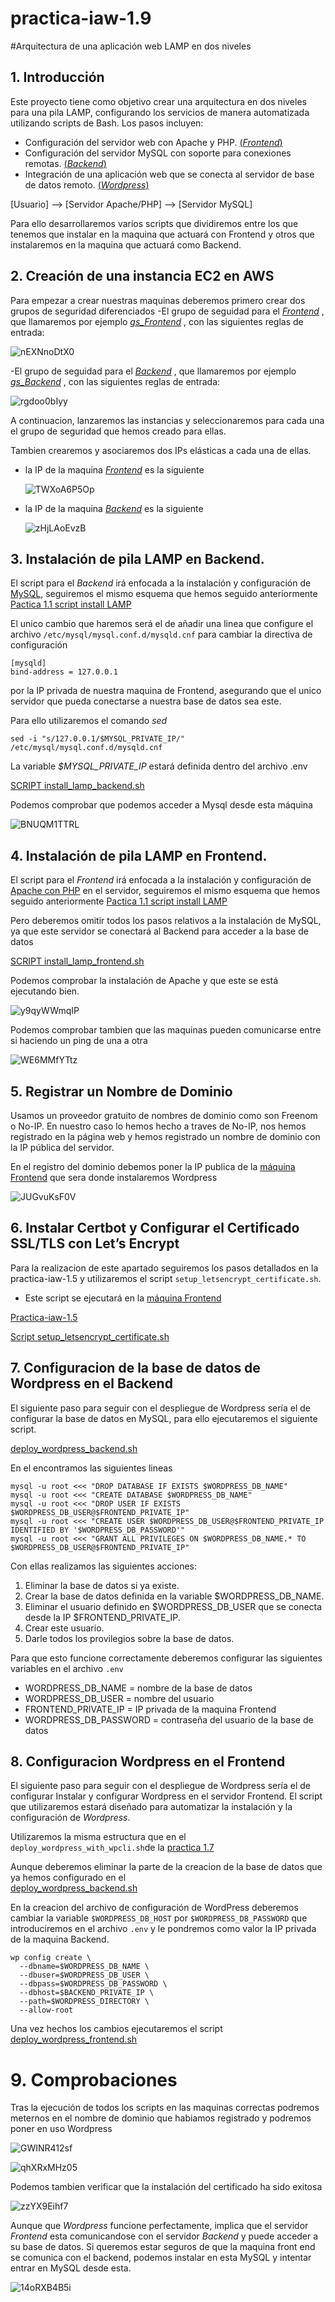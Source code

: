 # practica-iaw-1.9
#Arquitectura de una aplicación web LAMP en dos niveles
## 1. Introducción
Este proyecto tiene como objetivo crear una arquitectura en dos niveles para una pila LAMP, configurando los servicios de manera automatizada utilizando scripts de Bash. Los pasos incluyen:

- Configuración del servidor web con Apache y PHP. <ins>(*Frontend*)</ins> 
- Configuración del servidor MySQL con soporte para conexiones remotas. <ins>(*Backend*)</ins> 
- Integración de una aplicación web que se conecta al servidor de base de datos remoto. <ins>(*Wordpress*)</ins>

[Usuario] --> [Servidor Apache/PHP] --> [Servidor MySQL]

Para ello desarrollaremos varios scripts que dividiremos entre los que tenemos que instalar en la maquina que actuará con Frontend y otros que instalaremos en la maquina que actuará como Backend.

## 2. Creación de una instancia EC2 en AWS

Para empezar a crear nuestras maquinas deberemos primero crear dos grupos de seguridad diferenciados
-El grupo de seguidad para el <ins>*Frontend*</ins> , que llamaremos por ejemplo <ins>*gs_Frontend*</ins> , con las siguientes reglas de entrada: 

  ![nEXNnoDtX0](https://github.com/user-attachments/assets/6c9b5957-657f-4546-bcca-74f3a7a5163d)


-El grupo de seguidad para el <ins>*Backend*</ins> , que llamaremos por ejemplo <ins>*gs_Backend*</ins> , con las siguientes reglas de entrada: 

  ![rgdoo0bIyy](https://github.com/user-attachments/assets/9af7db71-59ee-45eb-8605-5496bb20d09c)

A continuacion, lanzaremos las instancias y seleccionaremos para cada una el grupo de seguridad que hemos creado para ellas.

Tambien crearemos y asociaremos dos IPs elásticas a cada una de ellas.

- la IP de la maquina <ins>*Frontend*</ins> es la siguiente

  ![TWXoA6P5Op](https://github.com/user-attachments/assets/a5aec8b3-bd36-4085-9615-9babb266c538)

- la IP de la maquina <ins>*Backend*</ins> es la siguiente

  ![zHjLAoEvzB](https://github.com/user-attachments/assets/fcf52f0f-20a1-402c-98ba-4de8ff2c6747)


## 3. Instalación de pila LAMP en Backend.

El script para el *Backend* irá enfocada a la instalación y configuración de <ins>MySQL</ins>, seguiremos el mismo esquema que hemos seguido anteriormente [Pactica 1.1 script install LAMP](https://github.com/marinaferb92/practica-iaw-1.1/blob/03508db12ab4537559efa67ba80acf9b137da50e/scripts/install_lamp.sh) 

El unico cambio que haremos será el de añadir una linea que configure el archivo `/etc/mysql/mysql.conf.d/mysqld.cnf` para cambiar la directiva de configuración 

````
[mysqld]
bind-address = 127.0.0.1
````

por la IP privada de nuestra maquina de Frontend, asegurando que el unico servidor que pueda conectarse a nuestra base de datos sea este. 

Para ello utilizaremos el comando *sed* 

`sed -i "s/127.0.0.1/$MYSQL_PRIVATE_IP/" /etc/mysql/mysql.conf.d/mysqld.cnf`

La variable *$MYSQL_PRIVATE_IP* estará definida dentro del archivo .env 

<ins>[SCRIPT install_lamp_backend.sh](https://github.com/marinaferb92/practica-iaw-1.9/blob/4a77fa3e6f3dafd380c8ef5e70cad00e2a2e3023/scripts/install_lamp_backend.sh) </ins>

Podemos comprobar que podemos acceder a Mysql desde esta máquina

  ![BNUQM1TTRL](https://github.com/user-attachments/assets/44569e9e-7024-457d-81be-927975f35960)


## 4. Instalación de pila LAMP en Frontend.
El script para el *Frontend* irá enfocada a la instalación y configuración de <ins>Apache con PHP</ins> en el servidor, seguiremos el mismo esquema que hemos seguido anteriormente [Pactica 1.1 script install LAMP](https://github.com/marinaferb92/practica-iaw-1.1/blob/03508db12ab4537559efa67ba80acf9b137da50e/scripts/install_lamp.sh) 

Pero deberemos omitir todos los pasos relativos a la instalación de MySQL, ya que este servidor se conectará al Backend para acceder a la base de datos

<ins>[SCRIPT install_lamp_frontend.sh](https://github.com/marinaferb92/practica-iaw-1.9/blob/1fc251435079787e491f9fb4e09cf44661404c1e/scripts/install_lamp_frontend.sh) </ins>

Podemos comprobar la instalación de Apache y que este se está ejecutando bien.

  ![y9qyWWmqIP](https://github.com/user-attachments/assets/d08b4cd5-93d2-471a-b183-d44209b13911)

Podemos comprobar tambien que las maquinas pueden comunicarse entre si haciendo un ping de una a otra

  ![WE6MMfYTtz](https://github.com/user-attachments/assets/1a0cc076-94ca-4cf8-a37e-4696c02e8a7a)


## 5. Registrar un Nombre de Dominio

Usamos un proveedor gratuito de nombres de dominio como son Freenom o No-IP.
En nuestro caso lo hemos hecho a traves de No-IP, nos hemos registrado en la página web y hemos registrado un nombre de dominio con la IP pública del servidor.

En el registro del dominio debemos poner la IP publica de la <ins>máquina Frontend</ins> que sera donde instalaremos Wordpress

   ![JUGvuKsF0V](https://github.com/user-attachments/assets/1315802e-f516-423a-b6fd-dc07ae6e5ca6)



## 6. Instalar Certbot y Configurar el Certificado SSL/TLS con Let’s Encrypt
Para la realizacion de este apartado seguiremos los pasos detallados en la practica-iaw-1.5 y utilizaremos el script ``` setup_letsencrypt_certificate.sh ```.

- Este script se ejecutará en la <ins>máquina Frontend</ins> 

[Practica-iaw-1.5](https://github.com/marinaferb92/practica-iaw-1.5)

[Script setup_letsencrypt_certificate.sh](scripts/setup_letsencrypt_certificate.sh)



## 7. Configuracion de la base de datos de Wordpress en el Backend
El siguiente paso para seguir con el despliegue de Wordpress sería el de configurar la base de datos en MySQL, 
para ello ejecutaremos el siguiente script.

[deploy_wordpress_backend.sh](https://github.com/marinaferb92/practica-iaw-1.9/blob/47a5b265793e666a92b7484241ab0d5106d39fc4/scripts/deploy_wordpress_backend.sh)

En el encontramos las siguientes lineas
````
mysql -u root <<< "DROP DATABASE IF EXISTS $WORDPRESS_DB_NAME"
mysql -u root <<< "CREATE DATABASE $WORDPRESS_DB_NAME"
mysql -u root <<< "DROP USER IF EXISTS $WORDPRESS_DB_USER@$FRONTEND_PRIVATE_IP"
mysql -u root <<< "CREATE USER $WORDPRESS_DB_USER@$FRONTEND_PRIVATE_IP IDENTIFIED BY '$WORDPRESS_DB_PASSWORD'"
mysql -u root <<< "GRANT ALL PRIVILEGES ON $WORDPRESS_DB_NAME.* TO $WORDPRESS_DB_USER@$FRONTEND_PRIVATE_IP"
````
Con ellas realizamos las siguientes acciones:
1. Eliminar la base de datos si ya existe.
2. Crear la base de datos definida en la variable $WORDPRESS_DB_NAME.
3. Eliminar el usuario definido en $WORDPRESS_DB_USER que se conecta desde la IP $FRONTEND_PRIVATE_IP.
4. Crear este usuario.
5. Darle todos los provilegios sobre la base de datos.

Para que esto funcione correctamente deberemos configurar las siguientes variables en el archivo `.env`
- WORDPRESS_DB_NAME = nombre de la base de datos
- WORDPRESS_DB_USER = nombre del usuario 
- FRONTEND_PRIVATE_IP = IP privada de la maquina Frontend
- WORDPRESS_DB_PASSWORD = contraseña del usuario de la base de datos



## 8. Configuracion Wordpress en el Frontend
El siguiente paso para seguir con el despliegue de Wordpress sería el de configurar Instalar y configurar Wordpress en el servidor Frontend.
El script que utilizaremos estará diseñado para automatizar la instalación y la configuración de *Wordpress*.

Utilizaremos la misma estructura que en el `deploy_wordpress_with_wpcli.sh`de la [practica 1.7](https://github.com/marinaferb92/practica-iaw-1.7/blob/8a96bd92c27c430d7d369159c106e460c37e0053/scripts/deploy_wordpress_with_wpcli.sh)

Aunque deberemos eliminar la parte de la creacion de la base de datos que ya hemos configurado en el  
[deploy_wordpress_backend.sh](https://github.com/marinaferb92/practica-iaw-1.9/blob/389b6e81c313e8916e1c3edefef1b3bbf349c50c/scripts/deploy_wordpress_backend.sh)

En la creacion del archivo de configuración de WordPress deberemos cambiar la variable `$WORDPRESS_DB_HOST` por `$WORDPRESS_DB_PASSWORD` que introduciremos en el archivo `.env` y le pondremos como valor la IP privada de la maquina Backend. 

````
wp config create \
  --dbname=$WORDPRESS_DB_NAME \
  --dbuser=$WORDPRESS_DB_USER \
  --dbpass=$WORDPRESS_DB_PASSWORD \ 
  --dbhost=$BACKEND_PRIVATE_IP \
  --path=$WORDPRESS_DIRECTORY \
  --allow-root
````

Una vez hechos los cambios ejecutaremos el script [deploy_wordpress_frontend.sh](https://github.com/marinaferb92/practica-iaw-1.9/blob/9586848899665226cdddb1822f3984e8297ac0c6/scripts/deploy_wordpress_frontend.sh)


# 9. Comprobaciones

Tras la ejecución de todos los scripts en las maquinas correctas podremos meternos en el nombre de dominio que habiamos registrado y podremos poner en uso Wordpress

  ![GWINR412sf](https://github.com/user-attachments/assets/1b8cc518-1a70-493f-ae85-5b2e8f258f69)

  ![qhXRxMHz05](https://github.com/user-attachments/assets/c8ddcea2-75a2-4e93-9838-5fcff34610e5)

Podemos tambien verificar que la instalación del certificado ha sido exitosa

  ![zzYX9Eihf7](https://github.com/user-attachments/assets/ffd5ff1e-d9d3-4587-9f3d-f536fb828a38)

Aunque que *Wordpress* funcione perfectamente, implica que el servidor *Frontend* esta comunicandose con el servidor *Backend* y puede acceder a su base de datos. Si queremos estar seguros de que la maquina front end se comunica con el backend, podemos instalar en esta MySQL y intentar entrar en MySQL desde esta.

  ![14oRXB4B5i](https://github.com/user-attachments/assets/60f914c0-79c5-4016-a046-00b0aba20196)

















